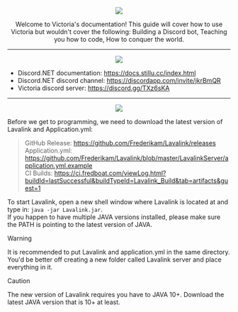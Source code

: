 <p align="center">
	<img src="https://imgur.com/l62SfF9.png" />
	</br>
	<p align="center">
Welcome to Victoria's documentation! This guide will cover how to use Victoria but wouldn't cover the following: Building a Discord bot, Teaching you how to code, How to conquer the world.
  </p>
</p>

---

<p align="center">
	<img src="https://imgur.com/3yyipKe.png" />
</p>

- Discord.NET documentation: https://docs.stillu.cc/index.html
- Discord.NET discord channel: https://discordapp.com/invite/jkrBmQR
- Victoria discord server: https://discord.gg/TXz6sKA

---

<p align="center">
	<img src="https://imgur.com/DViaprd.png" />
</p>

Before we get to programming, we need to download the latest version of Lavalink and Application.yml:
> GitHub Release: https://github.com/Frederikam/Lavalink/releases  
> Application.yml: https://github.com/Frederikam/Lavalink/blob/master/LavalinkServer/application.yml.example  
> CI Builds: https://ci.fredboat.com/viewLog.html?buildId=lastSuccessful&buildTypeId=Lavalink_Build&tab=artifacts&guest=1

To start Lavalink, open a new shell window where Lavalink is located at and type in: `java -jar Lavalink.jar`. \
If you happen to have multiple JAVA versions installed, please make sure the PATH is pointing to the latest version of JAVA.

> [!WARNING]
>  It is recommended to put Lavalink and application.yml in the same directory.  You'd be better off creating a new folder called Lavalink server and place everything in it.  


> [!CAUTION]
> The new version of Lavalink requires you have to JAVA 10+. Download the latest JAVA version that is 10+ at least.
